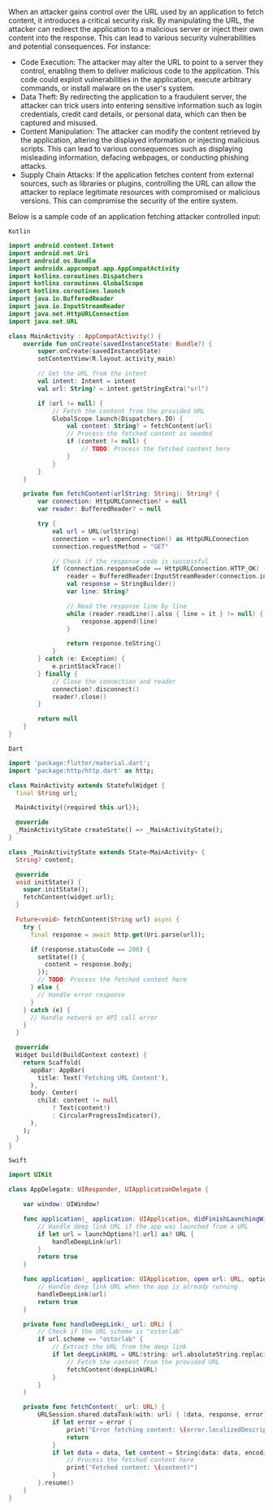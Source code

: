 When an attacker gains control over the URL used by an application to fetch content, it introduces a critical security risk. By manipulating the URL, the attacker can redirect the application to a malicious server or inject their own content into the response. This can lead to various security vulnerabilities and potential consequences. For instance:

* Code Execution: The attacker may alter the URL to point to a server they control, enabling them to deliver malicious code to the application. This code could exploit vulnerabilities in the application, execute arbitrary commands, or install malware on the user's system.
* Data Theft: By redirecting the application to a fraudulent server, the attacker can trick users into entering sensitive information such as login credentials, credit card details, or personal data, which can then be captured and misused.
* Content Manipulation: The attacker can modify the content retrieved by the application, altering the displayed information or injecting malicious scripts. This can lead to various consequences such as displaying misleading information, defacing webpages, or conducting phishing attacks.
* Supply Chain Attacks: If the application fetches content from external sources, such as libraries or plugins, controlling the URL can allow the attacker to replace legitimate resources with compromised or malicious versions. This can compromise the security of the entire system.

Below is a sample code of an application fetching attacker controlled input:

`Kotlin`

```kotlin
import android.content.Intent
import android.net.Uri
import android.os.Bundle
import androidx.appcompat.app.AppCompatActivity
import kotlinx.coroutines.Dispatchers
import kotlinx.coroutines.GlobalScope
import kotlinx.coroutines.launch
import java.io.BufferedReader
import java.io.InputStreamReader
import java.net.HttpURLConnection
import java.net.URL

class MainActivity : AppCompatActivity() {
    override fun onCreate(savedInstanceState: Bundle?) {
        super.onCreate(savedInstanceState)
        setContentView(R.layout.activity_main)

        // Get the URL from the intent
        val intent: Intent = intent
        val url: String? = intent.getStringExtra("url")

        if (url != null) {
            // Fetch the content from the provided URL
            GlobalScope.launch(Dispatchers.IO) {
                val content: String? = fetchContent(url)
                // Process the fetched content as needed
                if (content != null) {
                    // TODO: Process the fetched content here
                }
            }
        }
    }

    private fun fetchContent(urlString: String): String? {
        var connection: HttpURLConnection? = null
        var reader: BufferedReader? = null

        try {
            val url = URL(urlString)
            connection = url.openConnection() as HttpURLConnection
            connection.requestMethod = "GET"

            // Check if the response code is successful
            if (connection.responseCode == HttpURLConnection.HTTP_OK) {
                reader = BufferedReader(InputStreamReader(connection.inputStream))
                val response = StringBuilder()
                var line: String?

                // Read the response line by line
                while (reader.readLine().also { line = it } != null) {
                    response.append(line)
                }

                return response.toString()
            }
        } catch (e: Exception) {
            e.printStackTrace()
        } finally {
            // Close the connection and reader
            connection?.disconnect()
            reader?.close()
        }

        return null
    }
}
```

`Dart`

```dart
import 'package:flutter/material.dart';
import 'package:http/http.dart' as http;

class MainActivity extends StatefulWidget {
  final String url;

  MainActivity({required this.url});

  @override
  _MainActivityState createState() => _MainActivityState();
}

class _MainActivityState extends State<MainActivity> {
  String? content;

  @override
  void initState() {
    super.initState();
    fetchContent(widget.url);
  }

  Future<void> fetchContent(String url) async {
    try {
      final response = await http.get(Uri.parse(url));

      if (response.statusCode == 200) {
        setState(() {
          content = response.body;
        });
        // TODO: Process the fetched content here
      } else {
        // Handle error response
      }
    } catch (e) {
      // Handle network or API call error
    }
  }

  @override
  Widget build(BuildContext context) {
    return Scaffold(
      appBar: AppBar(
        title: Text('Fetching URL Content'),
      ),
      body: Center(
        child: content != null
            ? Text(content!)
            : CircularProgressIndicator(),
      ),
    );
  }
}
```

`Swift`

```swift
import UIKit

class AppDelegate: UIResponder, UIApplicationDelegate {

    var window: UIWindow?

    func application(_ application: UIApplication, didFinishLaunchingWithOptions launchOptions: [UIApplication.LaunchOptionsKey: Any]?) -> Bool {
        // Handle deep link URL if the app was launched from a URL
        if let url = launchOptions?[.url] as? URL {
            handleDeepLink(url)
        }
        return true
    }

    func application(_ application: UIApplication, open url: URL, options: [UIApplication.OpenURLOptionsKey : Any] = [:]) -> Bool {
        // Handle deep link URL when the app is already running
        handleDeepLink(url)
        return true
    }

    private func handleDeepLink(_ url: URL) {
        // Check if the URL scheme is "ostorlab"
        if url.scheme == "ostorlab" {
            // Extract the URL from the deep link
            if let deepLinkURL = URL(string: url.absoluteString.replacingOccurrences(of: "ostorlab://", with: "")) {
                // Fetch the content from the provided URL
                fetchContent(deepLinkURL)
            }
        }
    }

    private func fetchContent(_ url: URL) {
        URLSession.shared.dataTask(with: url) { (data, response, error) in
            if let error = error {
                print("Error fetching content: \(error.localizedDescription)")
                return
            }
            if let data = data, let content = String(data: data, encoding: .utf8) {
                // Process the fetched content here
                print("Fetched content: \(content)")
            }
        }.resume()
    }
}
```